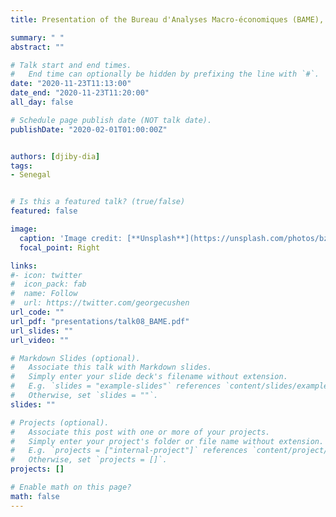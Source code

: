 ```yaml
---
title: Presentation of the Bureau d'Analyses Macro-économiques (BAME), Senegal

summary: " "
abstract: ""

# Talk start and end times.
#   End time can optionally be hidden by prefixing the line with `#`.
date: "2020-11-23T11:13:00"
date_end: "2020-11-23T11:20:00"
all_day: false

# Schedule page publish date (NOT talk date).
publishDate: "2020-02-01T01:00:00Z"


authors: [djiby-dia]
tags: 
- Senegal


# Is this a featured talk? (true/false)
featured: false

image:
  caption: 'Image credit: [**Unsplash**](https://unsplash.com/photos/bzdhc5b3Bxs)'
  focal_point: Right

links:
#- icon: twitter
#  icon_pack: fab
#  name: Follow
#  url: https://twitter.com/georgecushen
url_code: ""
url_pdf: "presentations/talk08_BAME.pdf"
url_slides: ""
url_video: ""

# Markdown Slides (optional).
#   Associate this talk with Markdown slides.
#   Simply enter your slide deck's filename without extension.
#   E.g. `slides = "example-slides"` references `content/slides/example-slides.md`.
#   Otherwise, set `slides = ""`.
slides: ""

# Projects (optional).
#   Associate this post with one or more of your projects.
#   Simply enter your project's folder or file name without extension.
#   E.g. `projects = ["internal-project"]` references `content/project/deep-learning/index.md`.
#   Otherwise, set `projects = []`.
projects: []

# Enable math on this page?
math: false
---
```


